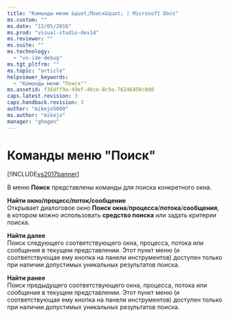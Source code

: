 ```yaml
---
title: "Команды меню &quot;Поиск&quot; | Microsoft Docs"
ms.custom: ""
ms.date: "12/05/2016"
ms.prod: "visual-studio-dev14"
ms.reviewer: ""
ms.suite: ""
ms.technology: 
  - "vs-ide-debug"
ms.tgt_pltfrm: ""
ms.topic: "article"
helpviewer_keywords: 
  - "Команды меню "Поиск""
ms.assetid: f36dff9a-49ef-46ce-8c9a-76246458c0d0
caps.latest.revision: 3
caps.handback.revision: 3
author: "mikejo5000"
ms.author: "mikejo"
manager: "ghogen"
---
```

# Команды меню &quot;Поиск&quot;
[!INCLUDE[vs2017banner](../code-quality/includes/vs2017banner.md)]

В меню **Поиск** представлены команды для поиска конкретного окна.  
  
 **Найти окно\/процесс\/поток\/сообщение**  
 Открывает диалоговое окно **Поиск окна**\/**процесса**\/**потока**\/**сообщения**, в котором можно использовать **средство поиска** или задать критерии поиска.  
  
 **Найти далее**  
 Поиск следующего соответствующего окна, процесса, потока или сообщения в текущем представлении.  Этот пункт меню \(и соответствующая ему кнопка на панели инструментов\) доступен только при наличии допустимых уникальных результатов поиска.  
  
 **Найти ранее**  
 Поиск предыдущего соответствующего окна, процесса, потока или сообщения в текущем представлении.  Этот пункт меню \(и соответствующая ему кнопка на панели инструментов\) доступен только при наличии допустимых уникальных результатов поиска.